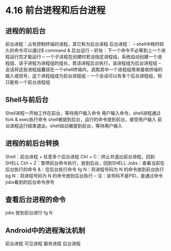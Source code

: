 # 4.16 前台进程和后台进程
## 进程的前后台
前台进程：占有控制终端的进程，其它称为后台进程
后台进程：
– shell中耗时较久的命令可以通过$ command & 后台运行
– 好处：下一个命令不必等到上一个进程运行完才能运行
– 一个子进程在创建时若没指定进程组，系统自动创建一个进程组、该子进程为进程组的组长，若该进程后台执行，该进程组为后台进程组
– 会话将这些进程组囊括在一个shell终端内，选取其中一个进程组用来接收终端的输入或信号，这个进程组成为前台进程组
– 一个会话可以有多个后台进程组，但只能有一个前台进程组

## Shell与前后台
Shell进程一开始工作在前台，等待用户输入命令
用户输入命令，shell进程通过fork & exec执行命令
shell被提到后台，运行的命令提到前台，接受用户输入
前台进程运行结束退出，shell自动被提到前台，等待用户输入

## 进程的前后台转换
Shell：前台进程 + 任意多个后台进程
Ctrl + C：终止并退出前台进程，回到SHELL
Ctrl + Z：暂停前台命令执行，放到后台，回到SHELL
Jobs：查看当前在后台执行的命令
&：在后台执行命令
fg N：将进程号码为 N 的命令放到前台执行
bg N：将进程号码为 N 的命令放到后台执行
– 注：该号码不是PID，是通过命令jobs看到的后台命令序号
## 查看后台进程的命令
jobs
放到前台进行 fg N


## Android中的进程淘汰机制
前台进程
可见进程
服务进程
后台进程

